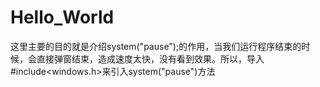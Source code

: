 # Hello_World
这里主要的目的就是介绍system("pause");的作用，当我们运行程序结束的时候，会直接弹窗结束，造成速度太快，没有看到效果。所以，导入#include<windows.h>来引入system("pause")方法
